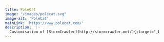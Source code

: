 ```yaml
---
title: PoleCat
image: "/images/polecat.svg"
image-alt: 'PoleCat'
mainLink: 'https://www.polecat.com/'
description:  |-
  Customisation of [StormCrawler](http://stormcrawler.net/){:target="_blank"}. Text classification with [ApacheSpark](https://spark.apache.org/mllib/){:target="_blank"}.
---
```


